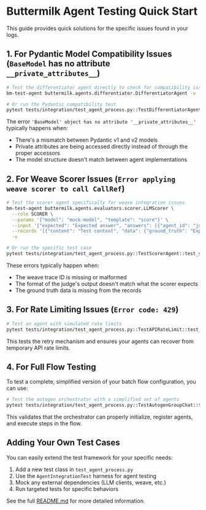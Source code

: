 # Buttermilk Agent Testing Quick Start

This guide provides quick solutions for the specific issues found in your logs.

## 1. For Pydantic Model Compatibility Issues (`BaseModel` has no attribute `__private_attributes__`)

```bash
# Test the differentiator agent directly to check for compatibility issues
bm-test-agent buttermilk.agents.differentiator.DifferentiatorAgent -v

# Or run the Pydantic compatibility test
pytest tests/integration/test_agent_process.py::TestDifferentiatorAgent::test_pydantic_model_compatibility -v
```

The error `'BaseModel' object has no attribute '__private_attributes__'` typically happens when:
- There's a mismatch between Pydantic v1 and v2 models
- Private attributes are being accessed directly instead of through the proper accessors
- The model structure doesn't match between agent implementations

## 2. For Weave Scorer Issues (`Error applying weave scorer to call CallRef`)

```bash
# Test the scorer agent specifically for weave integration issues
bm-test-agent buttermilk.agents.evaluators.scorer.LLMScorer \
  --role SCORER \
  --params '{"model": "mock-model", "template": "score"}' \
  --input '{"expected": "Expected answer", "answers": [{"agent_id": "judge-abc", "agent_name": "Test Judge", "answer_id": "test123"}]}' \
  --records '[{"content": "Test content", "data": {"ground_truth": "Expected answer"}}]' \
  -v

# Or run the specific test case
pytest tests/integration/test_agent_process.py::TestScorerAgent::test_scorer_listen_with_valid_message -v
```

These errors typically happen when:
- The weave trace ID is missing or malformed
- The format of the judge's output doesn't match what the scorer expects
- The ground truth data is missing from the records

## 3. For Rate Limiting Issues (`Error code: 429`)

```bash
# Test an agent with simulated rate limits
pytest tests/integration/test_agent_process.py::TestAPIRateLimit::test_llm_rate_limit_handling -v
```

This tests the retry mechanism and ensures your agents can recover from temporary API rate limits.

## 4. For Full Flow Testing

To test a complete, simplified version of your batch flow configuration, you can use:

```bash
# Test the autogen orchestrator with a simplified set of agents
pytest tests/integration/test_agent_process.py::TestAutogenGroupChat::test_orchestrator_run -v
```

This validates that the orchestrator can properly initialize, register agents, and execute steps in the flow.

## Adding Your Own Test Cases

You can easily extend the test framework for your specific needs:

1. Add a new test class in `test_agent_process.py`
2. Use the `AgentIntegrationTest` harness for agent testing
3. Mock any external dependencies (LLM clients, weave, etc.)
4. Run targeted tests for specific behaviors

See the full [README.md](./README.md) for more detailed information.
